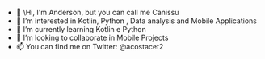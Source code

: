 - 👋  \Hi, I'm Anderson, but you can call me Canissu
- 👀 I’m interested in Kotlin, Python , Data analysis and Mobile Applications
- 🌱 I’m currently learning  Kotlin e Python
- 💞️ I’m looking to collaborate  in Mobile Projects
- 📫 You can find me on Twitter: @acostacet2

<!---
Canissu/Canissu is a ✨ special ✨ repository because its `README.md` (this file) appears on your GitHub profile.
You can click the Preview link to take a look at your changes.
--->
